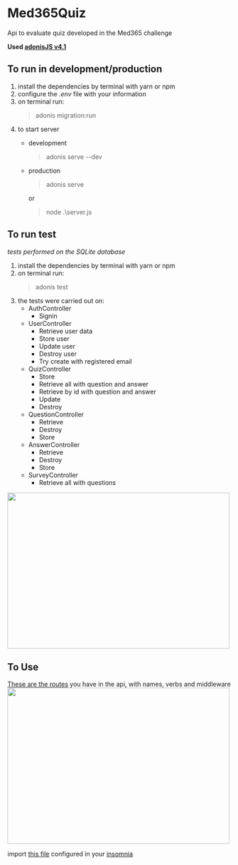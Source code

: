 # Med365Quiz
Api to evaluate quiz developed in the Med365 challenge

**Used [adonisJS v4.1](https://adonisjs.com/)**

## To run in development/production
  1. install the dependencies by terminal with yarn or npm
  2. configure the _.env_ file with your information
  3. on terminal run:
      > adonis migration:run
  4. to start server
      - development
        > adonis serve --dev
      - production
        > adonis serve

        or
        > node .\server.js
## To run test
_tests performed on the SQLite database_
  1. install the dependencies by terminal with yarn or npm
  2. on terminal run:
      > adonis test
  3. the tests were carried out on:
      - AuthController
        - Signin
      - UserController
        - Retrieve user data
        - Store user
        - Update user
        - Destroy user
        - Try create with registered email
      - QuizController
        - Store
        - Retrieve all with question and answer
        - Retrieve by id with question and answer
        - Update
        - Destroy
      - QuestionController
        - Retrieve
        - Destroy
        - Store
      - AnswerController
        - Retrieve
        - Destroy
        - Store
      - SurveyController
        - Retrieve all with questions


<img src=”https://github.com/brandonsousa/Med365Quiz/blob/main/assets/tests.PNG”  height="350" width="500">



## To Use
[These are the routes](https://github.com/brandonsousa/Med365Quiz/blob/main/assets/routes.png) you have in the api, with names, verbs and middleware
<img src=”https://github.com/brandonsousa/Med365Quiz/blob/main/assets/routes.png”  height="350" width="500">

import [this file](https://github.com/brandonsousa/Med365Quiz/blob/main/assets/Insomnia_2020-12-15.json) configured in your [insomnia](https://insomnia.rest/)
